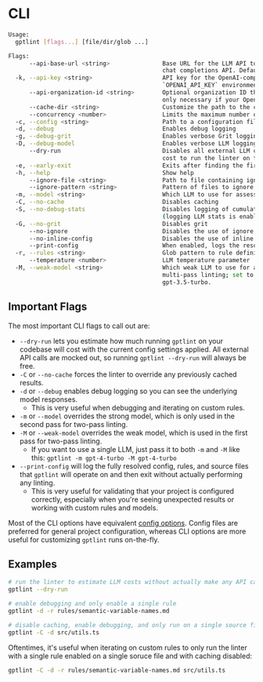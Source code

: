 # CLI

```bash
Usage:
  gptlint [flags...] [file/dir/glob ...]

Flags:
      --api-base-url <string>               Base URL for the LLM API to use which must be compatible with the OpenAI
                                            chat completions API. Defaults to the OpenAI API.
  -k, --api-key <string>                    API key for the OpenAI-compatible LLM API. Defaults to the value of the
                                            `OPENAI_API_KEY` environment variable.
      --api-organization-id <string>        Optional organization ID that should be billed for LLM API requests. This is
                                            only necessary if your OpenAI API key is scoped to multiple organizations.
      --cache-dir <string>                  Customize the path to the cache directory
      --concurrency <number>                Limits the maximum number of concurrent tasks
  -c, --config <string>                     Path to a configuration file
  -d, --debug                               Enables debug logging
  -g, --debug-grit                          Enables verbose Grit logging
  -D, --debug-model                         Enables verbose LLM logging
      --dry-run                             Disables all external LLM calls and outputs an estimate of what it would
                                            cost to run the linter on the given config
  -e, --early-exit                          Exits after finding the first error
  -h, --help                                Show help
      --ignore-file <string>                Path to file containing ignore patterns (default: ".gptlintignore")
      --ignore-pattern <string>             Pattern of files to ignore (in addition to .gptlintignore)
  -m, --model <string>                      Which LLM to use for assessing rule conformance. Defaults to gpt-4.
  -C, --no-cache                            Disables caching
  -S, --no-debug-stats                      Disables logging of cumulative LLM stats, including total tokens and cost
                                            (logging LLM stats is enabled by default)
  -G, --no-grit                             Disables grit
      --no-ignore                           Disables the use of ignore files and patterns
      --no-inline-config                    Disables the use of inline rule config inside of source files
      --print-config                        When enabled, logs the resolved config and parsed rules and then exits
  -r, --rules <string>                      Glob pattern to rule definition markdown files.
      --temperature <number>                LLM temperature parameter
  -M, --weak-model <string>                 Which weak LLM to use for assessing rule conformance (optional; used for
                                            multi-pass linting; set to "none" to disable two-pass linting). Defaults to
                                            gpt-3.5-turbo.
```

## Important Flags

The most important CLI flags to call out are:

- `--dry-run` lets you estimate how much running `gptlint` on your codebase will cost with the current config settings applied. All external API calls are mocked out, so running `gptlint --dry-run` will always be free.
- `-C` or `--no-cache` forces the linter to override any previously cached results.
- `-d` or `--debug` enables debug logging so you can see the underlying model responses.
  - This is very useful when debugging and iterating on custom rules.
- `-m` or `--model` overrides the strong model, which is only used in the second pass for two-pass linting.
- `-M` or `--weak-model` overrides the weak model, which is used in the first pass for two-pass linting.
  - If you want to use a single LLM, just pass it to both `-m` and `-M` like this: `gptlint -m gpt-4-turbo -M gpt-4-turbo`
- `--print-config` will log the fully resolved config, rules, and source files that `gptlint` will operate on and then exit without actually performing any linting.
  - This is very useful for validating that your project is configured correctly, especially when you're seeing unexpected results or working with custom rules and models.

Most of the CLI options have equivalent [config options](./config.mdx). Config files are preferred for general project configuration, whereas CLI options are more useful for customizing `gptlint` runs on-the-fly.

## Examples

```sh
# run the linter to estimate LLM costs without actually make any API calls
gptlint --dry-run
```

```sh
# enable debugging and only enable a single rule
gptlint -d -r rules/semantic-variable-names.md
```

```sh
# disable caching, enable debugging, and only run on a single source file
gptlint -C -d src/utils.ts
```

Oftentimes, it's useful when iterating on custom rules to only run the linter with a single rule enabled on a single soruce file and with caching disabled:

```sh
gptlint -C -d -r rules/semantic-variable-names.md src/utils.ts
```
